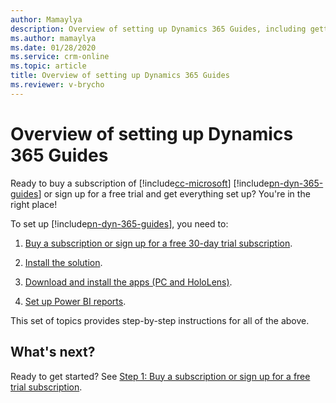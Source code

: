 ```yaml
---
author: Mamaylya
description: Overview of setting up Dynamics 365 Guides, including getting a subscription, creating an environment, installing the solution and apps, and setting up Power BI reports.
ms.author: mamaylya
ms.date: 01/28/2020
ms.service: crm-online
ms.topic: article
title: Overview of setting up Dynamics 365 Guides
ms.reviewer: v-brycho
---
```


# Overview of setting up Dynamics 365 Guides

Ready to buy a subscription of [!include[cc-microsoft](../includes/cc-microsoft.md)] [!include[pn-dyn-365-guides](../includes/pn-dyn-365-guides.md)] or sign up for a free trial and get everything set up? You're in the right place! 

To set up [!include[pn-dyn-365-guides](../includes/pn-dyn-365-guides.md)], you need to:

1. [Buy a subscription or sign up for a free 30-day trial subscription](setup-step-one.md).

2. [Install the solution](setup-step-two.md).

3. [Download and install the apps (PC and HoloLens)](setup-step-three.md).

4. [Set up Power BI reports](setup-step-four.md).

This set of topics provides step-by-step instructions for all of the above.

## What's next?

Ready to get started? See [Step 1: Buy a subscription or sign up for a free trial subscription](setup-step-one.md).
